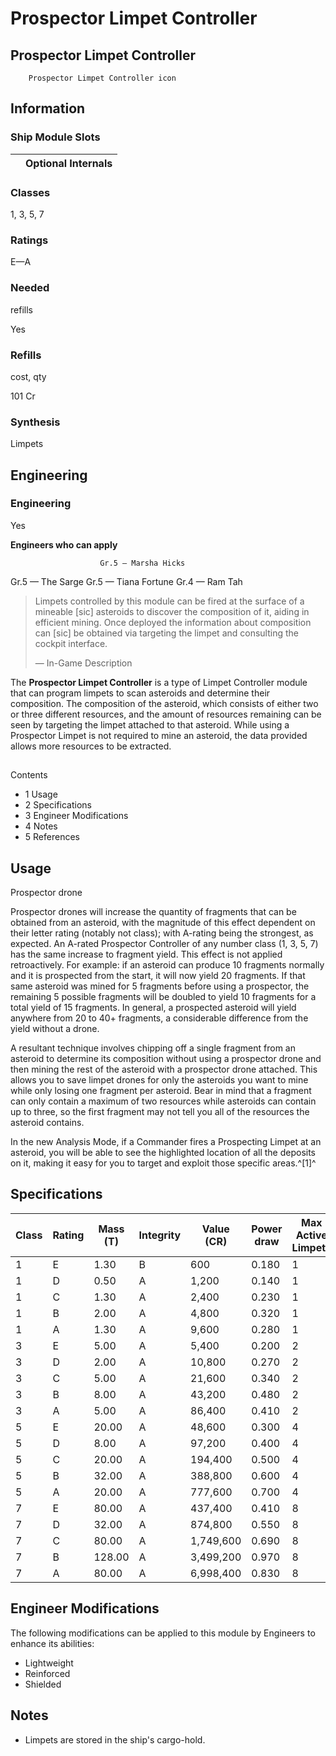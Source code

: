 # Prospector Limpet Controller
## **Prospector Limpet Controller**

		Prospector Limpet Controller icon

## Information

### Ship Module Slots
|  | Optional Internals |
| --- | --- |

### Classes

1, 3, 5, 7

### Ratings

E—A

### Needed
refills

Yes

### Refills
cost, qty

101 Cr

### Synthesis

Limpets

## Engineering

###  Engineering

Yes

**Engineers who can apply**

						Gr.5 — Marsha Hicks
Gr.5 — The Sarge
Gr.5 — Tiana Fortune
Gr.4 — Ram Tah

> 
> 
> Limpets controlled by this module can be fired at the surface of a mineable [sic] asteroids to discover the composition of it, aiding in efficient mining. Once deployed the information about composition can [sic] be obtained via targeting the limpet and consulting the cockpit interface.
> 
> 
> — In-Game Description
> 

The **Prospector Limpet Controller** is a type of Limpet Controller module that can program limpets to scan asteroids and determine their composition. The composition of the asteroid, which consists of either two or three different resources, and the amount of resources remaining can be seen by targeting the limpet attached to that asteroid. While using a Prospector Limpet is not required to mine an asteroid, the data provided allows more resources to be extracted.

## 

Contents

- 1 Usage
- 2 Specifications
- 3 Engineer Modifications
- 4 Notes
- 5 References

## Usage

 	 	 	 		 			 		 		 		 			
Prospector drone
 		 	 

Prospector drones will increase the quantity of fragments that can be obtained from an asteroid, with the magnitude of this effect dependent on their letter rating (notably not class); with A-rating being the strongest, as expected. An A-rated Prospector Controller of any number class (1, 3, 5, 7) has the same increase to fragment yield. This effect is not applied retroactively. For example: if an asteroid can produce 10 fragments normally and it is prospected from the start, it will now yield 20 fragments. If that same asteroid was mined for 5 fragments before using a prospector, the remaining 5 possible fragments will be doubled to yield 10 fragments for a total yield of 15 fragments. In general, a prospected asteroid will yield anywhere from 20 to 40+ fragments, a considerable difference from the yield without a drone.

A resultant technique involves chipping off a single fragment from an asteroid to determine its composition without using a prospector drone and then mining the rest of the asteroid with a prospector drone attached. This allows you to save limpet drones for only the asteroids you want to mine while only losing one fragment per asteroid. Bear in mind that a fragment can only contain a maximum of two resources while asteroids can contain up to three, so the first fragment may not tell you all of the resources the asteroid contains.

In the new Analysis Mode, if a Commander fires a Prospecting Limpet at an asteroid, you will be able to see the highlighted location of all the deposits on it, making it easy for you to target and exploit those specific areas.^[1]^

## Specifications

| Class | Rating | Mass (T) | Integrity | Value (CR) | Power draw | Max Active Limpets | Active Range (m) |
| --- | --- | --- | --- | --- | --- | --- | --- |
| 1 | E | 1.30 | B | 600 | 0.180 | 1 | 3,000 |
| 1 | D | 0.50 | A | 1,200 | 0.140 | 1 | 4,000 |
| 1 | C | 1.30 | A | 2,400 | 0.230 | 1 | 5,000 |
| 1 | B | 2.00 | A | 4,800 | 0.320 | 1 | 6,000 |
| 1 | A | 1.30 | A | 9,600 | 0.280 | 1 | 7,000 |
| 3 | E | 5.00 | A | 5,400 | 0.200 | 2 | 3,300 |
| 3 | D | 2.00 | A | 10,800 | 0.270 | 2 | 4,400 |
| 3 | C | 5.00 | A | 21,600 | 0.340 | 2 | 5,500 |
| 3 | B | 8.00 | A | 43,200 | 0.480 | 2 | 6,600 |
| 3 | A | 5.00 | A | 86,400 | 0.410 | 2 | 7,700 |
| 5 | E | 20.00 | A | 48,600 | 0.300 | 4 | 3,900 |
| 5 | D | 8.00 | A | 97,200 | 0.400 | 4 | 5,200 |
| 5 | C | 20.00 | A | 194,400 | 0.500 | 4 | 6,500 |
| 5 | B | 32.00 | A | 388,800 | 0.600 | 4 | 7,800 |
| 5 | A | 20.00 | A | 777,600 | 0.700 | 4 | 9,100 |
| 7 | E | 80.00 | A | 437,400 | 0.410 | 8 | 5,100 |
| 7 | D | 32.00 | A | 874,800 | 0.550 | 8 | 6,800 |
| 7 | C | 80.00 | A | 1,749,600 | 0.690 | 8 | 8,500 |
| 7 | B | 128.00 | A | 3,499,200 | 0.970 | 8 | 10,200 |
| 7 | A | 80.00 | A | 6,998,400 | 0.830 | 8 | 11,900 |

## Engineer Modifications

The following modifications can be applied to this module by Engineers to enhance its abilities:

- Lightweight
- Reinforced
- Shielded

## Notes

- Limpets are stored in the ship's cargo-hold.